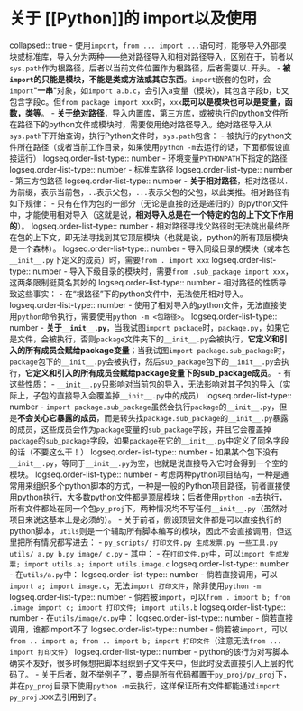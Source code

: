 # 关于 [[Python]]的 import以及使用
collapsed:: true
	- 使用`import`，`from ... import ...`语句时，能够导入外部模块或标准库，导入分为两种——绝对路径导入和相对路径导入，区别在于，前者以`sys.path`作为根路径，后者以当前文件位置作为根路径，后者需要以`.`开头。
	- **被`import`的只能是模块，不能是类或方法或其它东西**。`import`嵌套的包时，会`import`"**一串**"对象，如`import a.b.c`，会引入a变量（模块），其包含字段b，b又包含字段c。但`from package import xxx`时，`xxx`**既可以是模块也可以是变量，函数，类等**。
	- **关于绝对路径**，导入内置库，第三方库，或被执行的python文件所在路径下的python文件或模块时，需要使用绝对路径导入。绝对路径导入从`sys.path`下开始查询，执行Python文件时，`sys.path`包含：
		- 被执行的python文件所在路径（或者当前工作目录，如果使用`python -m`去运行的话，下面都假设直接运行）
		  logseq.order-list-type:: number
		- 环境变量`PYTHONPATH`下指定的路径
		  logseq.order-list-type:: number
		- 标准库路径
		  logseq.order-list-type:: number
		- 第三方包路径
		  logseq.order-list-type:: number
	- **关于相对路径**，相对路径以`.`为前缀，表示当前包，`..`表示父包，`...`表示父包的父包，以此类推。相对路径有如下规律：
		- 只有在作为包的一部分（无论是直接的还是递归的）的python文件中，才能使用相对导入（这就是说，**相对导入总是在一个特定的包的上下文下作用的**）。
		  logseq.order-list-type:: number
		- 相对路径寻找父路径时无法跳出最终所在包的上下文，即无法寻找到其它顶层模块（也就是说，python的所有顶层模块是一个森林）。
		  logseq.order-list-type:: number
		- 导入同级目录的模块（或本包`__init__.py`下定义的成员）时，需要`from . import xxx`
		  logseq.order-list-type:: number
		- 导入下级目录的模块时，需要`from .sub_package import xxx`，这两条限制挺莫名其妙的
		  logseq.order-list-type:: number
	- 相对路径的性质导致这些事实：
		- 在“根路径”下的python文件中，无法使用相对导入。
		  logseq.order-list-type:: number
		- 使用了相对导入的python文件，无法直接使用`python`命令执行，需要使用`python -m <包路径>`。
		  logseq.order-list-type:: number
	- **关于`__init__.py`**，当我试图`import package`时，`package.py`，如果它是文件，会被执行，否则`package`文件夹下的`__init__.py`会被执行，**它定义和引入的所有成员会赋给package变量**；当我试图`import package.sub_package`时，`package`包下的`__init__.py`会被执行，然后`sub_package`包下的`__init__.py`会执行，**它定义和引入的所有成员会赋给package变量下的sub_package成员**。
	- 有这些性质：
		- `__init__.py`只影响对当前包的导入，无法影响对其子包的导入（实际上，子包的直接导入会覆盖掉`__init__.py`中的成员）
		  logseq.order-list-type:: number
		- `import package.sub_package`虽然会执行`package`的`__init__.py`，但是**不会关心它暴露的成员**，而是转头找`package.sub_package`的`__init__.py`暴露的成员，这些成员会作为`package`变量的`sub_package`字段，并且它会覆盖掉`package`的`sub_package`字段，如果`package`在它的`__init__.py`中定义了同名字段的话（不要这么干！）
		  logseq.order-list-type:: number
		- 如果某个包下没有`__init__.py`，等同于`__init__.py`为空，也就是说直接导入它时会得到一个空的模块。
		  logseq.order-list-type:: number
	- 考虑两种python项目结构，一种是通常用来组织多个python脚本的方式，一种是一般的Python项目路径，前者直接使用python执行，大多数python文件都是顶层模块；后者使用`python -m`去执行，所有文件都处在同一个包`py_proj`下。两种情况均不写任何`__init__.py`（虽然对项目来说这基本上是必须的）。
	- 关于前者，假设顶层文件都是可以直接执行的python脚本，`utils`则是一个辅助所有脚本编写的模块，因此不会直接调用，但这里把所有情况都写进去：
	- ```
	  py_scripts/
	  	打印文件.py
	      生成发票.py
	      一些工具.py
	      utils/
	      	a.py
	          b.py
	          image/
	          	c.py
	  ```
	- 其中：
		- 在`打印文件.py`中，可以`import 生成发票; import utils.a; import utils.image.c`
		  logseq.order-list-type:: number
		- 在`utils/a.py`中：
		  logseq.order-list-type:: number
			- 倘若直接调用，可以`import a; import image.c`，无法`import 打印文件`，除非使用`python -m`
			  logseq.order-list-type:: number
			- 倘若被`import`，可以`from . import b; from .image import c; import 打印文件; import utils.b`
			  logseq.order-list-type:: number
		- 在`utils/image/c.py`中：
		  logseq.order-list-type:: number
			- 倘若直接调用，谁都import不了
			  logseq.order-list-type:: number
			- 倘若被`import`，可以`from .. import a; from .. import b; import 打印文件`（注意无法`from ... import 打印文件`）
			  logseq.order-list-type:: number
	- python的该行为对写脚本确实不友好，很多时候想把脚本组织到子文件夹中，但此时没法直接引入上层的代码了。
	- 关于后者，就不举例子了，要点是所有代码都置于`py_proj/py_proj`下，并在`py_proj`目录下使用`python -m`去执行，这样保证所有文件都能通过`import py_proj.XXX`去引用到了。